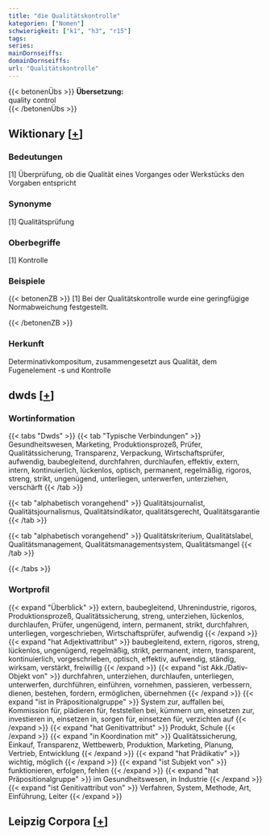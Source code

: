 ```yaml
---
title: "die Qualitätskontrolle"
kategorien: ["Nomen"]
schwierigkeit: ["k1", "h3", "r15"]
tags:
series:
mainDornseiffs:
domainDornseiffs:
url: "Qualitätskontrolle"
---
```


{{< betonenÜbs >}}
**Übersetzung:**  
quality control  
{{< /betonenÜbs >}}

## Wiktionary [[+](https://de.wiktionary.org/wiki/Qualitätskontrolle)]

### Bedeutungen
[1] Überprüfung, ob die Qualität eines Vorganges oder Werkstücks den Vorgaben entspricht  

### Synonyme
[1] Qualitätsprüfung  

### Oberbegriffe
[1] Kontrolle  

### Beispiele
{{< betonenZB >}}
[1] Bei der Qualitätskontrolle wurde eine geringfügige Normabweichung festgestellt.  

{{< /betonenZB >}}
### Herkunft
Determinativkompositum, zusammengesetzt aus Qualität, dem Fugenelement -s und Kontrolle  



## dwds [[+](https://www.dwds.de/wb/Qualitätskontrolle)]

### Wortinformation
{{< tabs "Dwds" >}}
{{< tab "Typische Verbindungen" >}}
Gesundheitswesen, Marketing, Produktionsprozeß, Prüfer, Qualitätssicherung, Transparenz, Verpackung, Wirtschaftsprüfer, aufwendig, baubegleitend, durchfahren, durchlaufen, effektiv, extern, intern, kontinuierlich, lückenlos, optisch, permanent, regelmäßig, rigoros, streng, strikt, ungenügend, unterliegen, unterwerfen, unterziehen, verschärft
{{< /tab >}}

{{< tab "alphabetisch vorangehend" >}}
Qualitätsjournalist, Qualitätsjournalismus, Qualitätsindikator, qualitätsgerecht, Qualitätsgarantie
{{< /tab >}}

{{< tab "alphabetisch vorangehend" >}}
Qualitätskriterium, Qualitätslabel, Qualitätsmanagement, Qualitätsmanagementsystem, Qualitätsmangel
{{< /tab >}}

{{< /tabs >}}

### Wortprofil
{{< expand "Überblick" >}} extern, baubegleitend, Uhrenindustrie, rigoros, Produktionsprozeß, Qualitätssicherung, streng, unterziehen, lückenlos, durchlaufen, Prüfer, ungenügend, intern, permanent, strikt, durchfahren, unterliegen, vorgeschrieben, Wirtschaftsprüfer, aufwendig {{< /expand >}}
{{< expand "hat Adjektivattribut" >}} baubegleitend, extern, rigoros, streng, lückenlos, ungenügend, regelmäßig, strikt, permanent, intern, transparent, kontinuierlich, vorgeschrieben, optisch, effektiv, aufwendig, ständig, wirksam, verstärkt, freiwillig {{< /expand >}}
{{< expand "ist Akk./Dativ-Objekt von" >}} durchfahren, unterziehen, durchlaufen, unterliegen, unterwerfen, durchführen, einführen, vornehmen, passieren, verbessern, dienen, bestehen, fordern, ermöglichen, übernehmen {{< /expand >}}
{{< expand "ist in Präpositionalgruppe" >}} System zur, auffallen bei, Kommission für, plädieren für, feststellen bei, kümmern um, einsetzen zur, investieren in, einsetzen in, sorgen für, einsetzen für, verzichten auf {{< /expand >}}
{{< expand "hat Genitivattribut" >}} Produkt, Schule {{< /expand >}}
{{< expand "in Koordination mit" >}} Qualitätssicherung, Einkauf, Transparenz, Wettbewerb, Produktion, Marketing, Planung, Vertrieb, Entwicklung {{< /expand >}}
{{< expand "hat Prädikativ" >}} wichtig, möglich {{< /expand >}}
{{< expand "ist Subjekt von" >}} funktionieren, erfolgen, fehlen {{< /expand >}}
{{< expand "hat Präpositionalgruppe" >}} im Gesundheitswesen, in Industrie {{< /expand >}}
{{< expand "ist Genitivattribut von" >}} Verfahren, System, Methode, Art, Einführung, Leiter {{< /expand >}}

## Leipzig Corpora [[+](https://corpora.uni-leipzig.de/en/res?word=Qualitätskontrolle&corpusId=deu_newscrawl-public_2018)]

